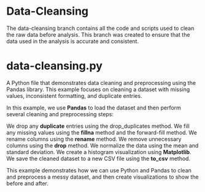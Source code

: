 # Data-Cleansing

The data-cleansing branch contains all the code and scripts used to clean the raw data before analysis. 
This branch was created to ensure that the data used in the analysis is accurate and consistent.

# data-cleansing.py
A Python file that demonstrates data cleaning and preprocessing using the Pandas library. 
This example focuses on cleaning a dataset with missing values, inconsistent formatting, and duplicate entries.

In this example, we use **Pandas** to load the dataset and then perform several cleaning and preprocessing steps:

We drop any **duplicate** entries using the drop_duplicates method.
We fill any missing values using the **fillna** method and the forward-fill method.
We rename columns using the **rename** method.
We remove unnecessary columns using the **drop** method.
We normalize the data using the mean and standard deviation.
We create a histogram visualization using **Matplotlib**.
We save the cleaned dataset to a new CSV file using the **to_csv** method.

This example demonstrates how we can use Python and Pandas to clean and preprocess a messy dataset, and then create visualizations to show the before and after.
